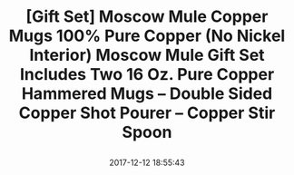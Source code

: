 ---
title: > #shorten me
  [Gift Set] Moscow Mule Copper Mugs 100% Pure Copper (No Nickel Interior) Moscow Mule Gift Set Includes Two 16 Oz. Pure Copper Hammered Mugs – Double Sided Copper Shot Pourer – Copper Stir Spoon
name: >
  [Gift Set] Moscow Mule Copper Mugs 100% Pure Copper (No Nickel Interior) Moscow Mule Gift Set Includes Two 16 Oz. Pure Copper Hammered Mugs – Double Sided Copper Shot Pourer – Copper Stir Spoon
date: "2017-12-12 18:55:43"
buy_now: "https://www.amazon.com/Moscow-Copper-Nickel-Interior-Hammered/dp/B01K4BZ79I?SubscriptionId=AKIAIA5RBQIWQVTCUEUQ&tag=coldcutdeals-20&linkCode=xm2&camp=2025&creative=165953&creativeASIN=B01K4BZ79I"
description_markdown: >-

  - 100% PURE COPPER - Each of our premium quality mugs is made of 100% solid copper construction. No nickel, stainless steel, or food lacquer lining! These copper mugs are the best quality on the market. Heavy duty Moscow mule copper mugs. Beware of imitations that are merely copper coated or lined with stainless steel, tin or nickel

  - COMPLETE GIFT SET INCLUDES - 100% pure premium 16 Oz. Moscow mule copper mug set of 2, 1 - Double sided jigger, long stir spoon. This is the best and most complete Moscow mule gift set you will find.

  - CRAFTSMANSHIP - No other Moscow mule mug set out there have the same quality in this Full Gift Set. We spared no expense from the mugs to high end full color packaging. Best modern yet classic style of hammered mugs made from the gourmet quality materials and handwork. The twist stir spoon and jigger make this set the best quality and complete package.

  - VERSATILE -Moscow mule copper cups are great for chilled beer, iced coffee, iced tea and any vodka, gin, rum, tequila, or whiskey mixed drinks. Additionally, many experts tout the benefits of drinking water from 100% copper drinkware. The generous 16 oz size is the perfect amount to hold your drink and ice cubes without worrying about spills. Our copper cups feature a smooth lip that lets you drink in comfort, unlike the sharp edges found on other mugs.

  - PERFECT GIFT TO GIVE - Sip by Misc Home mugs are packaged and ship in a custom designed gift box with recipe, and cleaning instructions included. Everyone enjoys receiving Moscow Mule Cups, making them a great gift for birthdays, weddings, anniversaries, housewarming parties, bachelor or bachelorette parties, for the groomsmen or bridal party, to give thanks, or just because!


tweet_id_str: "940656426346864640"
price: "$55.00"
list_price: "$65.00"
deal_price: "$24.54"
you_save: "$30.46 (55%)"
asin: "B01K4BZ79I"
image: "https://images-na.ssl-images-amazon.com/images/I/51pQf3BIb8L.jpg"
---